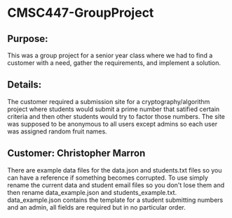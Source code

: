 # CMSC447-GroupProject 

## Purpose:
This was a group project for a senior year class where we had to find a customer with a need, gather the requirements, and implement a solution.  
  
## Details:
The customer required a submission site for a cryptography/algorithm project where students would submit a prime number that satified certain criteria and then other students would try to factor those numbers. The site was supposed to be anonymous to all users except admins so each user was assigned random fruit names.
  
## Customer: Christopher Marron  
There are example data files for the data.json and students.txt files so you can have a reference if something becomes corrupted.
To use simply rename the current data and student email files so you don't lose them and then rename data_example.json and students_example.txt.
data_example.json contains the template for a student submitting numbers and an admin, all fields are required but in no particular order.

